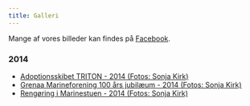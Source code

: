 ```yaml
---
title: Galleri
---
```

Mange af vores billeder kan findes på [Facebook](https://www.facebook.com/grenaamarineforening).

### 2014
* [Adoptionsskibet TRITON - 2014  (Fotos: Sonja Kirk)](http://www.grenaamarineforening.dk/galleri_serie/Triton2014/index.html)
* [Grenaa Marineforening 100 års jubilæum - 2014  (Fotos: Sonja Kirk)](http://www.grenaamarineforening.dk/galleri_serie/Triton2014/index.html)
* [Rengøring i Marinestuen - 2014  (Fotos: Sonja Kirk)](http://www.grenaamarineforening.dk/galleri_serie/Triton2014/index.html)
